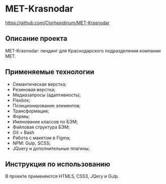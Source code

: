 # MET-Krasnodar
https://github.com/Clorhexidinum/MET-Krasnodar

## Описание проекта
MET-Krasnodar: лендинг для Краснодарского подразделения компании MET.

## Применяемые технологии
* Семантическая верстка;
* Резиновая верстка;
* Медиазапросы (адаптивность);
* Flexbox;
* Позиционирование элементов;
* Трансформации;
* Формы;
* Именование классов по БЭМ;
* Файловая структура БЭМ;
* Git + Bash
* Работа с макетом в Figma;
* NPM: Gulp, SCSS;
* JQuery и дополнительные плагины;

## Инструкция по использованию
В проекте применяются HTML5, CSS3, JQery и Gulp.
